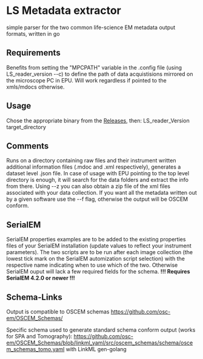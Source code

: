 # LS Metadata extractor
simple parser for the two common life-science EM metadata output formats, written in go

## Requirements
Benefits from setting the "MPCPATH" variable in the .config file (using LS_reader_version --c) to define the path of data acquistisions mirrored on the microscope PC in EPU. Will work regardless if pointed to the xmls/mdocs otherwise.

## Usage
Chose the appropriate binary from the [Releases](https://github.com/SwissOpenEM/LS_Metadata_reader/releases), then:
LS_reader_Version target_directory

## Comments
Runs on a directory containing raw files and their instrument written additional information files (.mdoc and .xml respectively), generates a dataset level .json file. In case of usage with EPU pointing to the top level directory is enough, it will search for the data folders and extract the info from there. Using --z you can also obtain a zip file of the xml files associated with your data collection. If you want all the metadata written out by a given software use the --f flag, otherwise the output will be OSCEM conform. 

## SerialEM
SerialEM properties examples are to be added to the existing properties files of your SerialEM installation (update values to reflect your instrument parameters). The two scripts are to be run after each image collection (the lowest tick mark on the SerialEM automization script selection) with the respective name indicating when to use which of the two. Otherwise SerialEM ouput will lack a few required fields for the schema. 
**!!! Requires SerialEM 4.2.0 or newer !!!**

## Schema-Links 
Output is compatible to OSCEM schemas https://github.com/osc-em/OSCEM_Schemas/

Specific schema used to generate standard schema conform output (works for SPA and Tomography): https://github.com/osc-em/OSCEM_Schemas/blob/linkml_yaml/src/oscem_schemas/schema/oscem_schemas_tomo.yaml 
with LinkML gen-golang
